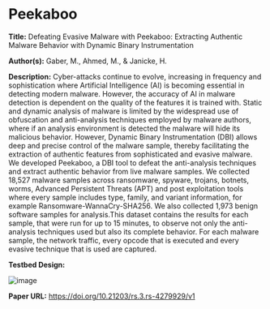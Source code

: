# Peekaboo

**Title:** Defeating Evasive Malware with Peekaboo: Extracting Authentic Malware Behavior with Dynamic Binary Instrumentation

**Author(s):** Gaber, M., Ahmed, M., & Janicke, H.

**Description:** Cyber-attacks continue to evolve, increasing in frequency and sophistication where Artificial Intelligence (AI) is becoming essential in detecting modern malware. However, the accuracy of AI in malware detection is dependent on the quality of the features it is trained with. Static and dynamic analysis of malware is limited by the widespread use of obfuscation and anti-analysis techniques employed by malware authors, where if an analysis environment is detected the malware will hide its malicious behavior. However, Dynamic Binary Instrumentation (DBI) allows deep and precise control of the malware sample, thereby facilitating the extraction of authentic features from sophisticated and evasive malware. We developed Peekaboo, a DBI tool to defeat the anti-analysis techniques and extract authentic behavior from live malware samples. We collected 18,527 malware samples across ransomware, spyware, trojans, botnets, worms, Advanced Persistent Threats (APT) and post exploitation tools where every sample includes type, family, and variant information, for example Ransomware-WannaCry-SHA256. We also collected 1,973 benign software samples for analysis.This dataset contains the results for each sample, that were run for up to 15 minutes, to observe not only the anti-analysis techniques used but also its complete behavior. For each malware sample, the network traffic, every opcode that is executed and every evasive technique that is used are captured.

**Testbed Design:** 

![image](https://github.com/CSCRC-SCREED/Peekaboo/assets/19281294/82b4e2ef-a331-41ec-ad49-054101dba4fc)

**Paper URL:** https://doi.org/10.21203/rs.3.rs-4279929/v1
